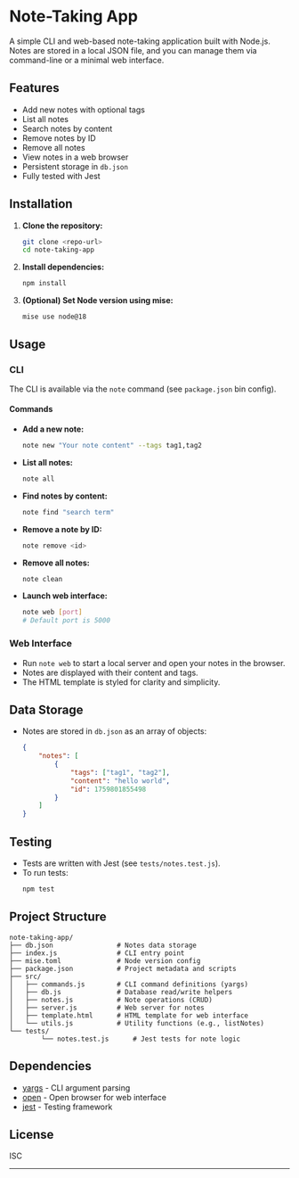 # Note-Taking App

A simple CLI and web-based note-taking application built with Node.js. Notes are stored in a local JSON file, and you can manage them via command-line or a minimal web interface.

## Features

- Add new notes with optional tags
- List all notes
- Search notes by content
- Remove notes by ID
- Remove all notes
- View notes in a web browser
- Persistent storage in `db.json`
- Fully tested with Jest

## Installation

1. **Clone the repository:**
	 ```bash
	 git clone <repo-url>
	 cd note-taking-app
	 ```

2. **Install dependencies:**
	 ```bash
	 npm install
	 ```

3. **(Optional) Set Node version using mise:**
	 ```
	 mise use node@18
	 ```

## Usage

### CLI

The CLI is available via the `note` command (see `package.json` bin config).

#### Commands

- **Add a new note:**
	```bash
	note new "Your note content" --tags tag1,tag2
	```
- **List all notes:**
	```bash
	note all
	```
- **Find notes by content:**
	```bash
	note find "search term"
	```
- **Remove a note by ID:**
	```bash
	note remove <id>
	```
- **Remove all notes:**
	```bash
	note clean
	```
- **Launch web interface:**
	```bash
	note web [port]
	# Default port is 5000
	```

### Web Interface

- Run `note web` to start a local server and open your notes in the browser.
- Notes are displayed with their content and tags.
- The HTML template is styled for clarity and simplicity.

## Data Storage

- Notes are stored in `db.json` as an array of objects:
	```json
	{
		"notes": [
			{
				"tags": ["tag1", "tag2"],
				"content": "hello world",
				"id": 1759801855498
			}
		]
	}
	```

## Testing

- Tests are written with Jest (see `tests/notes.test.js`).
- To run tests:
	```bash
	npm test
	```

## Project Structure

```
note-taking-app/
├── db.json                # Notes data storage
├── index.js               # CLI entry point
├── mise.toml              # Node version config
├── package.json           # Project metadata and scripts
├── src/
│   ├── commands.js        # CLI command definitions (yargs)
│   ├── db.js              # Database read/write helpers
│   ├── notes.js           # Note operations (CRUD)
│   ├── server.js          # Web server for notes
│   ├── template.html      # HTML template for web interface
│   └── utils.js           # Utility functions (e.g., listNotes)
└── tests/
		└── notes.test.js      # Jest tests for note logic
```

## Dependencies

- [yargs](https://www.npmjs.com/package/yargs) - CLI argument parsing
- [open](https://www.npmjs.com/package/open) - Open browser for web interface
- [jest](https://jestjs.io/) - Testing framework

## License

ISC

---


